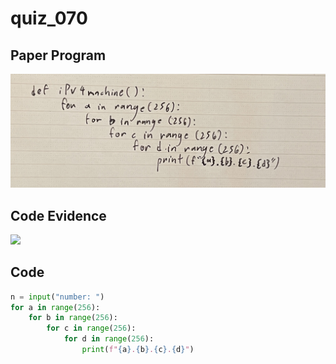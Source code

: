 # quiz_070

## Paper Program
![](https://github.com/Verlonskg/IB_G12/blob/main/Files/quizzes/quiz_070.jpg)


## Code Evidence
![](https://github.com/Verlonskg/IB_G12/blob/main/Files/quizzes/quiz_060_test.jpg)

## Code

```.py
n = input("number: ")
for a in range(256):
    for b in range(256):
        for c in range(256):
            for d in range(256):
                print(f"{a}.{b}.{c}.{d}")
```
